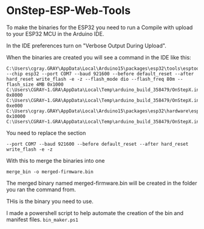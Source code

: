 # OnStep-ESP-Web-Tools


To make the binaries for the ESP32 you need to run a Compile with upload to your ESP32 MCU in the Arduino IDE.

In the IDE preferences turn on "Verbose Output During Upload".

When the binaries are created you will see a command in the IDE like this:

```
C:\Users\cgray.GRAY\AppData\Local\Arduino15\packages\esp32\tools\esptool_py\4.2.1/esptool.exe --chip esp32 --port COM7 --baud 921600 --before default_reset --after hard_reset write_flash -e -z --flash_mode dio --flash_freq 80m --flash_size 4MB 0x1000 C:\Users\CGRAY~1.GRA\AppData\Local\Temp\arduino_build_358479/OnStepX.ino.bootloader.bin 0x8000 C:\Users\CGRAY~1.GRA\AppData\Local\Temp\arduino_build_358479/OnStepX.ino.partitions.bin 0xe000 C:\Users\cgray.GRAY\AppData\Local\Arduino15\packages\esp32\hardware\esp32\2.0.6/tools/partitions/boot_app0.bin 0x10000 C:\Users\CGRAY~1.GRA\AppData\Local\Temp\arduino_build_358479/OnStepX.ino.bin
```

You need to replace the section 
```
--port COM7 --baud 921600 --before default_reset --after hard_reset write_flash -e -z
```

With this to merge the binaries into one
```
merge_bin -o merged-firmware.bin 
```

The merged binary named merged-firmware.bin will be created in the folder you ran the command from.

THis is the binary you need to use.

I made a powershell script to help automate the creation of the bin and manifest files.
```bin_maker.ps1```

